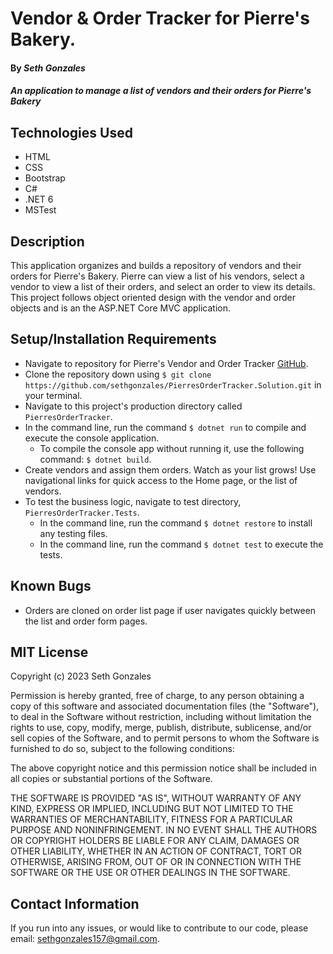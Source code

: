 
# Vendor & Order Tracker for Pierre's Bakery.

#### By _Seth Gonzales_

#### _An application to manage a list of vendors and their orders for Pierre's Bakery_

## Technologies Used

* HTML
* CSS
* Bootstrap
* C#
* .NET 6
* MSTest

## Description

This application organizes and builds a repository of vendors and their orders for Pierre's Bakery. Pierre can view a list of his vendors, select a vendor to view a list of their orders, and select an order to view its details. This project follows object oriented design with the vendor and order objects and is an the ASP.NET Core MVC application.

## Setup/Installation Requirements

* Navigate to repository for Pierre's Vendor and Order Tracker [GitHub](https://github.com/sethgonzales/PierresOrderTracker.Solution).
* Clone the repository down using `$ git clone https://github.com/sethgonzales/PierresOrderTracker.Solution.git` in your terminal.
* Navigate to this project's production directory called `PierresOrderTracker`.
* In the command line, run the command `$ dotnet run` to compile and execute the console application. 
   * To compile the console app without running it, use the following command: `$ dotnet build`.
* Create vendors and assign them orders. Watch as your list grows! Use navigational links for quick access to the Home page, or the list of vendors.
* To test the business logic, navigate to test directory, `PierresOrderTracker.Tests`.
   * In the command line, run the command `$ dotnet restore` to install any testing files.
   * In the command line, run the command `$ dotnet test` to execute the tests.

## Known Bugs

* Orders are cloned on order list page if user navigates quickly between the list and order form pages.


## MIT License

Copyright (c) 2023 Seth Gonzales

Permission is hereby granted, free of charge, to any person obtaining a copy
of this software and associated documentation files (the "Software"), to deal
in the Software without restriction, including without limitation the rights
to use, copy, modify, merge, publish, distribute, sublicense, and/or sell
copies of the Software, and to permit persons to whom the Software is
furnished to do so, subject to the following conditions:

The above copyright notice and this permission notice shall be included in all
copies or substantial portions of the Software.

THE SOFTWARE IS PROVIDED "AS IS", WITHOUT WARRANTY OF ANY KIND, EXPRESS OR
IMPLIED, INCLUDING BUT NOT LIMITED TO THE WARRANTIES OF MERCHANTABILITY,
FITNESS FOR A PARTICULAR PURPOSE AND NONINFRINGEMENT. IN NO EVENT SHALL THE
AUTHORS OR COPYRIGHT HOLDERS BE LIABLE FOR ANY CLAIM, DAMAGES OR OTHER
LIABILITY, WHETHER IN AN ACTION OF CONTRACT, TORT OR OTHERWISE, ARISING FROM,
OUT OF OR IN CONNECTION WITH THE SOFTWARE OR THE USE OR OTHER DEALINGS IN THE
SOFTWARE.

## Contact Information

If you run into any issues, or would like to contribute to our code, please email: sethgonzales157@gmail.com.